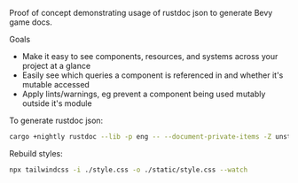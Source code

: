 Proof of concept demonstrating usage of rustdoc json to generate Bevy game docs.

Goals
- Make it easy to see components, resources, and systems across your project at a glance
- Easily see which queries a component is referenced in and whether it's mutable accessed
- Apply lints/warnings, eg prevent a component being used mutably outside it's module

To generate rustdoc json:

```sh
cargo +nightly rustdoc --lib -p eng -- --document-private-items -Z unstable-options --output-format json
```

Rebuild styles:

```sh
npx tailwindcss -i ./style.css -o ./static/style.css --watch
```